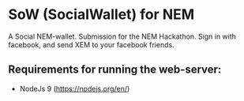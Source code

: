 # SoW (SocialWallet) for NEM
A Social NEM-wallet. Submission for the NEM Hackathon. Sign in with facebook, and send XEM to your facebook friends.

## Requirements for running the web-server:
- NodeJs 9 (https://nodejs.org/en/)
